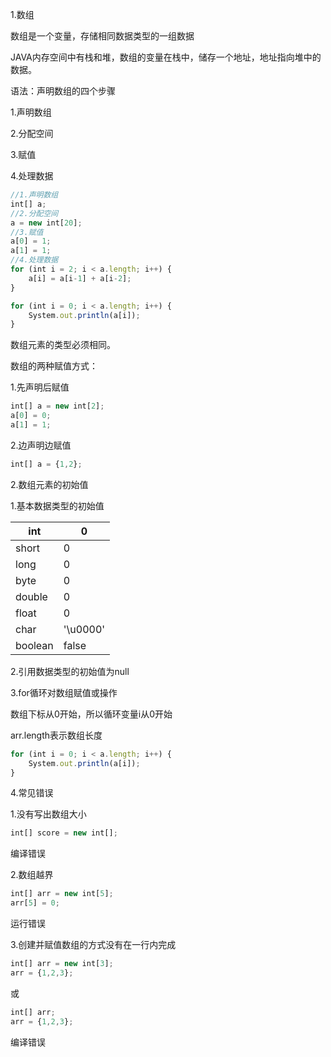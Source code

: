 1.数组

数组是一个变量，存储相同数据类型的一组数据

JAVA内存空间中有栈和堆，数组的变量在栈中，储存一个地址，地址指向堆中的数据。



语法：声明数组的四个步骤

1.声明数组

2.分配空间

3.赋值

4.处理数据

```javascript
//1.声明数组
int[] a;
//2.分配空间
a = new int[20];
//3.赋值
a[0] = 1;
a[1] = 1;
//4.处理数据
for (int i = 2; i < a.length; i++) {
	a[i] = a[i-1] + a[i-2];
}

for (int i = 0; i < a.length; i++) {
	System.out.println(a[i]);
}
```

数组元素的类型必须相同。



数组的两种赋值方式：

1.先声明后赋值

```javascript
int[] a = new int[2];
a[0] = 0;
a[1] = 1;
```

2.边声明边赋值

```javascript
int[] a = {1,2};
```



2.数组元素的初始值

1.基本数据类型的初始值

| int | 0 |
| - | - |
| short | 0 |
| long | 0 |
| byte | 0 |
| double | 0 |
| float | 0 |
| char | '\\u0000' |
| boolean | false |


2.引用数据类型的初始值为null



3.for循环对数组赋值或操作

数组下标从0开始，所以循环变量i从0开始

arr.length表示数组长度

```javascript
for (int i = 0; i < a.length; i++) {
	System.out.println(a[i]);
}
```



4.常见错误

1.没有写出数组大小

```javascript
int[] score = new int[];
```

编译错误

2.数组越界

```javascript
int[] arr = new int[5];
arr[5] = 0;
```

运行错误

3.创建并赋值数组的方式没有在一行内完成

```javascript
int[] arr = new int[3];
arr = {1,2,3};
```

或

```javascript
int[] arr;
arr = {1,2,3};
```

编译错误